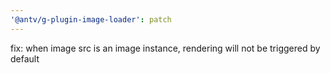 ```yaml
---
'@antv/g-plugin-image-loader': patch
---
```


fix: when image src is an image instance, rendering will not be triggered by default
